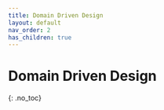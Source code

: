 ```yaml
---
title: Domain Driven Design
layout: default
nav_order: 2
has_children: true
---
```


# Domain Driven Design
{: .no_toc}